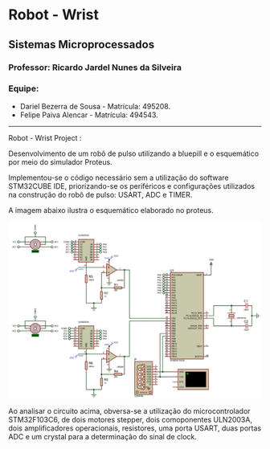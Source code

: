 # **Robot - Wrist**

## **Sistemas Microprocessados**

### Professor: Ricardo Jardel Nunes da Silveira

### Equipe:

- Dariel Bezerra de Sousa - Matrícula: 495208.
- Felipe Paiva Alencar - Matrícula: 494543.

---


Robot - Wrist Project :

Desenvolvimento de um robô de pulso utilizando a bluepill e o esquemático por meio do simulador Proteus. 

Implementou-se o código necessário sem a utilização do software STM32CUBE IDE, priorizando-se os periféricos e configurações utilizados na construção do robô de pulso: USART, ADC e TIMER.

A imagem abaixo ilustra o esquemático elaborado no proteus.


![image](schematic-robot-wrist.jpg)

Ao analisar o circuito acima, obversa-se a utilização do microcontrolador STM32F103C6, de dois motores stepper, dois comoponentes ULN2003A, dois amplificadores operacionais, resistores, uma porta USART, duas portas ADC e um crystal para a determinação do sinal de clock.


















